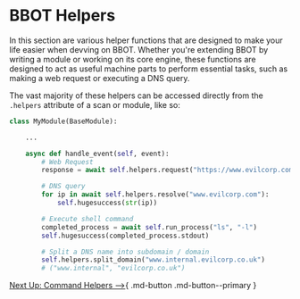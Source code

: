 # BBOT Helpers

In this section are various helper functions that are designed to make your life easier when devving on BBOT. Whether you're extending BBOT by writing a module or working on its core engine, these functions are designed to act as useful machine parts to perform essential tasks, such as making a web request or executing a DNS query.

The vast majority of these helpers can be accessed directly from the `.helpers` attribute of a scan or module, like so:

```python
class MyModule(BaseModule):

    ...

    async def handle_event(self, event):
        # Web Request
        response = await self.helpers.request("https://www.evilcorp.com")

        # DNS query
        for ip in await self.helpers.resolve("www.evilcorp.com"):
            self.hugesuccess(str(ip))

        # Execute shell command
        completed_process = await self.run_process("ls", "-l")
        self.hugesuccess(completed_process.stdout)

        # Split a DNS name into subdomain / domain
        self.helpers.split_domain("www.internal.evilcorp.co.uk")
        # ("www.internal", "evilcorp.co.uk")
```

[Next Up: Command Helpers -->](command.md){ .md-button .md-button--primary }
